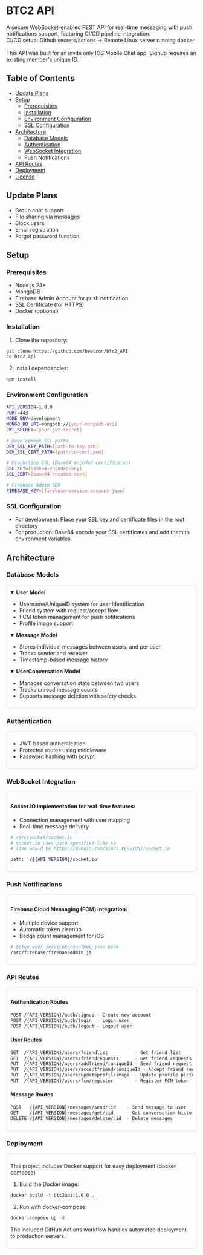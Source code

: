# BTC2 API

A secure WebSocket-enabled REST API for real-time messaging with push notifications support, featuring CI/CD pipeline integration.<br/>
CI/CD setup: Github secrets/actions -> Remote Linux server running docker<br/>
<br/>
This API was built for an invite only IOS Mobile Chat app. Signup requires an existing member's unique ID.

## Table of Contents

- [Update Plans](#update-plans)
- [Setup](#setup)
  - [Prerequisites](#prerequisites)
  - [Installation](#installation)
  - [Environment Configuration](#environment-configuration)
  - [SSL Configuration](#ssl-configuration)
- [Architecture](#architecture)
  - [Database Models](#database-models)
  - [Authentication](#authentication)
  - [WebSocket Integration](#websocket-integration)
  - [Push Notifications](#push-notifications)
- [API Routes](#api-routes)
- [Deployment](#deployment)
- [License](#license)

## Update Plans

- Group chat support
- File sharing via messages
- Block users
- Email registration
- Forgot password function

## Setup

### Prerequisites

- Node.js 24+
- MongoDB
- Firebase Admin Account for push notification
- SSL Certificate (for HTTPS)
- Docker (optional)

### Installation

1. Clone the repository:

```bash
git clone https://github.com/beetron/btc2_API
cd btc2_api
```

2. Install dependencies:

```bash
npm install
```

### Environment Configuration

```bash
API_VERSION=1.0.0
PORT=443
NODE_ENV=development
MONGO_DB_URI=mongodb://[your-mongodb-uri]
JWT_SECRET=[your-jwt-secret]

# Development SSL paths
DEV_SSL_KEY_PATH=[path-to-key.pem]
DEV_SSL_CERT_PATH=[path-to-cert.pem]

# Production SSL (Base64 encoded certificates)
SSL_KEY=[base64-encoded-key]
SSL_CERT=[base64-encoded-cert]

# Firebase Admin SDK
FIREBASE_KEY=[firebase-service-account-json]
```

### SSL Configuration

- For development: Place your SSL key and certificate files in the root directory
- For production: Base64 encode your SSL certificates and add them to environment variables

## Architecture

### Database Models

<div style="border: 1px solid #ddd; border-radius: 8px; padding: 10px; margin-bottom: 10px;">
<details open>
<summary><strong>User Model</strong></summary>

- Username/UniqueID system for user identification
- Friend system with request/accept flow
- FCM token management for push notifications
- Profile image support
</details>

<details open>
<summary><strong>Message Model</strong></summary>

- Stores individual messages between users, and per user
- Tracks sender and receiver
- Timestamp-based message history
</details>

<details open>
<summary><strong>UserConversation Model</strong></summary>

- Manages conversation state between two users
- Tracks unread message counts
- Supports message deletion with safety checks
</details>
</div>

### Authentication

<div style="border: 1px solid #ddd; border-radius: 8px; padding: 10px; margin-bottom: 10px;">

- JWT-based authentication
- Protected routes using middleware
- Password hashing with bcrypt
</div>

### WebSocket Integration

<div style="border: 1px solid #ddd; border-radius: 8px; padding: 10px; margin-bottom: 10px;">

#### Socket.IO implementation for real-time features:

- Connection management with user mapping
- Real-time message delivery

```bash
# /src/socket/socket.io
# socket.io uses path specified like so
# link would be https://domain.com/${API_VERSION}/socket.io

path: `/${API_VERSION}/socket.io`
```

</div>

### Push Notifications

<div style="border: 1px solid #ddd; border-radius: 8px; padding: 10px; margin-bottom: 10px;">

#### Firebase Cloud Messaging (FCM) integration:

- Multiple device support
- Automatic token cleanup
- Badge count management for iOS

```bash
# Setup your serviceAccountKey.json here
/src/firebase/firebaseAdmin.js
```

</div>

### API Routes

<div style="border: 1px solid #ddd; border-radius: 8px; padding: 10px; margin-bottom: 10px;">

#### Authentication Routes

```bash
POST /{API_VERSION}/auth/signup - Create new account
POST /{API_VERSION}/auth/login  - Login user
POST /{API_VERSION}/auth/logout - Logout user
```

#### User Routes

```bash
GET  /{API_VERSION}/users/friendlist          - Get friend list
GET  /{API_VERSION}/users/friendrequests      - Get friend requests
PUT  /{API_VERSION}/users/addfriend/:uniqueId - Send friend request
PUT  /{API_VERSION}/users/acceptfriend/:uniqueId - Accept friend request
PUT  /{API_VERSION}/users/updateprofileimage  - Update profile picture
PUT  /{API_VERSION}/users/fcm/register        - Register FCM token
```

#### Message Routes

```bash
POST   /{API_VERSION}/messages/send/:id    - Send message to user
GET    /{API_VERSION}/messages/get/:id     - Get conversation history
DELETE /{API_VERSION}/messages/delete/:id  - Delete messages
```

</div>

### Deployment

<div style="border: 1px solid #ddd; border-radius: 8px; padding: 10px; margin-bottom: 10px;">

This project includes Docker support for easy deployment (docker compose)

1. Build the Docker image:

```bash
docker build -t btc2api:1.0.0 .
```

2. Run with docker-compose:

```bash
docker-compose up -d
```

The included GitHub Actions workflow handles automated deployment to production servers.

</div>
